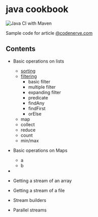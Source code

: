 # java cookbook

![Java CI with Maven](https://github.com/codenerve-com/tutorials/workflows/Java%20CI%20with%20Maven/badge.svg)

Sample code for article [@codenerve.com](https://www.codenerve.com/java-streams-cookbook/)

## Contents
- Basic operations on lists
    - [sorting](src/test/java/com/codenerve/streams/lists/ListSorting.java)
    - [filtering](src/test/java/com/codenerve/streams/lists/ListFiltering.java)
        - basic filter
        - multiple filter
        - expanding filter
        - predicate
        - findAny
        - findFirst
        - orElse 
    - map
    - collect
    - reduce
    - count 
    - min/max

- Basic operations on Maps
    - a
    - b

- 

- Getting a stream of an array 
- Getting a stream of a file 
- Stream builders
- Parallel streams
